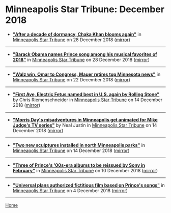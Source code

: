 # Minneapolis Star Tribune: December 2018

 - [**"After a decade of dormancy, Chaka Khan blooms again"**](http://www.startribune.com/after-a-decade-of-dormancy-chaka-khan-blooms-again/503608222/) in [Minneapolis Star Tribune](http://www.startribune.com/) on 28 December 2018 ([mirror](https://web.archive.org/web/*/http://www.startribune.com/after-a-decade-of-dormancy-chaka-khan-blooms-again/503608222/))

----

 - [**"Barack Obama names Prince song among his musical favorites of 2018"**](http://www.startribune.com/barack-obama-names-prince-song-among-his-musical-favorites-of-2018/503626142/) in [Minneapolis Star Tribune](http://www.startribune.com/) on 28 December 2018 ([mirror](https://web.archive.org/web/*/http://www.startribune.com/barack-obama-names-prince-song-among-his-musical-favorites-of-2018/503626142/))

----

 - [**"Walz win, Omar to Congress, Mauer retires top Minnesota news"**](http://www.startribune.com/walz-win-omar-to-congress-mauer-retires-top-minnesota-news/503383762/) in [Minneapolis Star Tribune](http://www.startribune.com/) on 22 December 2018 ([mirror](https://web.archive.org/web/*/http://www.startribune.com/walz-win-omar-to-congress-mauer-retires-top-minnesota-news/503383762/))

----

 - [**"First Ave, Electric Fetus named best in U.S. again by Rolling Stone"**](http://www.startribune.com/first-ave-electric-fetus-named-best-in-u-s-again-by-rolling-stone/502770432/) by Chris Riemenschneider in [Minneapolis Star Tribune](http://www.startribune.com/) on 14 December 2018 ([mirror](https://web.archive.org/web/*/http://www.startribune.com/first-ave-electric-fetus-named-best-in-u-s-again-by-rolling-stone/502770432/))

----

 - [**"Morris Day's misadventures in Minneapolis get animated for Mike Judge's TV series"**](http://www.startribune.com/morris-day-s-misadventures-in-minneapolis-get-animated-for-mike-judge-s-tv-series/502781422/) by Neal Justin in [Minneapolis Star Tribune](http://www.startribune.com/) on 14 December 2018 ([mirror](https://web.archive.org/web/*/http://www.startribune.com/morris-day-s-misadventures-in-minneapolis-get-animated-for-mike-judge-s-tv-series/502781422/))

----

 - [**"Two new sculptures installed in north Minneapolis parks"**](http://www.startribune.com/two-new-sculptures-installed-in-north-minneapolis-parks/502826701/) in [Minneapolis Star Tribune](http://www.startribune.com/) on 14 December 2018 ([mirror](https://web.archive.org/web/*/http://www.startribune.com/two-new-sculptures-installed-in-north-minneapolis-parks/502826701/))

----

 - [**"Three of Prince's '00s-era albums to be reissued by Sony in February"**](http://www.startribune.com/three-of-prince-s-00s-era-albums-to-be-reissued-by-sony-in-february/502372511/) in [Minneapolis Star Tribune](http://www.startribune.com/) on 10 December 2018 ([mirror](https://web.archive.org/web/*/http://www.startribune.com/three-of-prince-s-00s-era-albums-to-be-reissued-by-sony-in-february/502372511/))

----

 - [**"Universal plans authorized fictitious film based on Prince's songs"**](http://www.startribune.com/universal-plans-authorized-fictitious-film-based-on-prince-s-songs/501912161/) in [Minneapolis Star Tribune](http://www.startribune.com/) on 4 December 2018 ([mirror](https://web.archive.org/web/*/http://www.startribune.com/universal-plans-authorized-fictitious-film-based-on-prince-s-songs/501912161/))

----

[Home](./)
